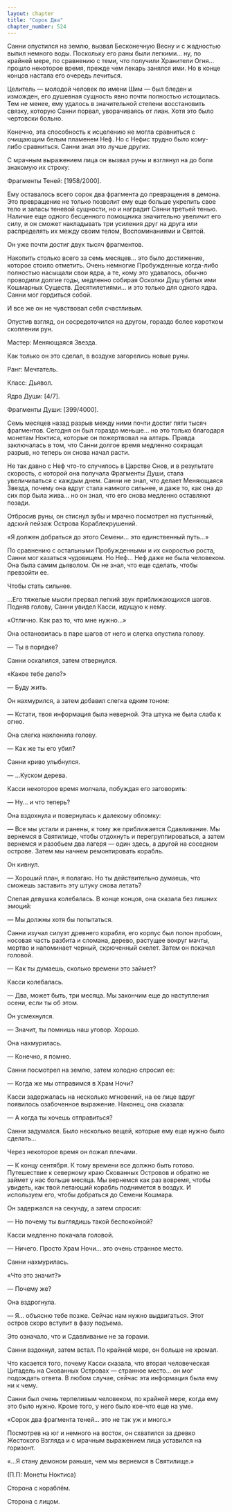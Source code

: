 ```yaml
---
layout: chapter
title: "Сорок Два"
chapter_number: 524
---
```


Санни опустился на землю, вызвал Бесконечную Весну и с жадностью выпил немного воды. Поскольку его раны были легкими... ну, по крайней мере, по сравнению с теми, что получили Хранители Огня... прошло некоторое время, прежде чем лекарь занялся ими. Но в конце концов настала его очередь лечиться.

Целитель — молодой человек по имени Шим — был бледен и изможден, его душевная сущность явно почти полностью истощилась. Тем не менее, ему удалось в значительной степени восстановить связку, которую Санни порвал, уворачиваясь от лиан. Хотя это было чертовски больно.

Конечно, эта способность к исцелению не могла сравниться с очищающим белым пламенем Неф. Но с Нефис трудно было кому-либо сравниться. Санни знал это лучше других.

С мрачным выражением лица он вызвал руны и взглянул на до боли знакомую их строку:

Фрагменты Теней: [1958/2000].

Ему оставалось всего сорок два фрагмента до превращения в демона. Это превращение не только позволит ему еще больше укрепить свое тело и запасы теневой сущности, но и наградит Санни третьей тенью. Наличие еще одного бесценного помощника значительно увеличит его силу, и он сможет накладывать три усиления друг на друга или распределять их между своим телом, Воспоминаниями и Святой.

Он уже почти достиг двух тысяч фрагментов.

Накопить столько всего за семь месяцев... это было достижение, которое стоило отметить. Очень немногие Пробужденные когда-либо полностью насыщали свои ядра, а те, кому это удавалось, обычно проводили долгие годы, медленно собирая Осколки Душ убитых ими Кошмарных Существ. Десятилетиями... и это только для одного ядра. Санни мог гордиться собой.

И все же он не чувствовал себя счастливым.

Опустив взгляд, он сосредоточился на другом, гораздо более коротком скоплении рун.

Мастер: Меняющаяся Звезда.

Как только он это сделал, в воздухе загорелись новые руны.

Ранг: Мечтатель.

Класс: Дьявол.

Ядра Души: [4/7].

Фрагменты Души: [399/4000].

Семь месяцев назад разрыв между ними почти достиг пяти тысяч фрагментов. Сегодня он был гораздо меньше... но это только благодаря монетам Ноктиса, которые он пожертвовал на алтарь. Правда заключалась в том, что Санни долгое время медленно сокращал разрыв, но теперь он снова начал расти.

Не так давно с Неф что-то случилось в Царстве Снов, и в результате скорость, с которой она получала Фрагменты Души, стала увеличиваться с каждым днем. Санни не знал, что делает Меняющаяся Звезда, почему она вдруг стала намного сильнее, и даже то, как она до сих пор была жива... но он знал, что его снова медленно оставляют позади.

Отбросив руны, он стиснул зубы и мрачно посмотрел на пустынный, адский пейзаж Острова Кораблекрушений.

«Я должен добраться до этого Семени... это единственный путь...»

По сравнению с остальными Пробужденными и их скоростью роста, Санни мог казаться чудовищем. Но Неф... Неф даже не была человеком. Она была самим дьяволом. Он не знал, что еще сделать, чтобы превзойти ее.

Чтобы стать сильнее.

...Его тяжелые мысли прервал легкий звук приближающихся шагов. Подняв голову, Санни увидел Касси, идущую к нему.

«Отлично. Как раз то, что мне нужно...»

Она остановилась в паре шагов от него и слегка опустила голову.

— Ты в порядке?

Санни оскалился, затем отвернулся.

«Какое тебе дело?»

— Буду жить.

Он нахмурился, а затем добавил слегка едким тоном:

— Кстати, твоя информация была неверной. Эта штука не была слаба к огню.

Она слегка наклонила голову.

— Как же ты его убил?

Санни криво улыбнулся.

— ...Куском дерева.

Касси некоторое время молчала, побуждая его заговорить:

— Ну... и что теперь?

Она вздохнула и повернулась к далекому обломку:

— Все мы устали и ранены, к тому же приближается Сдавливание. Мы вернемся в Святилище, чтобы отдохнуть и перегруппироваться, а затем вернемся и разобьем два лагеря — один здесь, а другой на соседнем острове. Затем мы начнем ремонтировать корабль.

Он кивнул.

— Хороший план, я полагаю. Но ты действительно думаешь, что сможешь заставить эту штуку снова летать?

Слепая девушка колебалась. В конце концов, она сказала без лишних эмоций:

— Мы должны хотя бы попытаться.

Санни изучал силуэт древнего корабля, его корпус был полон пробоин, носовая часть разбита и сломана, дерево, растущее вокруг мачты, мертво и напоминает черный, скрюченный скелет. Затем он покачал головой.

— Как ты думаешь, сколько времени это займет?

Касси колебалась.

— Два, может быть, три месяца. Мы закончим еще до наступления осени, если ты об этом.

Он усмехнулся.

— Значит, ты помнишь наш уговор. Хорошо.

Она нахмурилась.

— Конечно, я помню.

Санни посмотрел на землю, затем холодно спросил ее:

— Когда же мы отправимся в Храм Ночи?

Касси задержалась на несколько мгновений, на ее лице вдруг появилось озабоченное выражение. Наконец, она сказала:

— А когда ты хочешь отправиться?

Санни задумался. Было несколько вещей, которые ему еще нужно было сделать...

Через некоторое время он пожал плечами.

— К концу сентября. К тому времени все должно быть готово. Путешествие к северному краю Скованных Островов и обратно не займет у нас больше месяца. Мы вернемся как раз вовремя, чтобы увидеть, как твой летающий корабль поднимется в воздух. И используем его, чтобы добраться до Семени Кошмара.

Он задержался на секунду, а затем спросил:

— Но почему ты выглядишь такой беспокойной?

Касси медленно покачала головой.

— Ничего. Просто Храм Ночи... это очень странное место.

Санни нахмурилась.

«Что это значит?»

— Почему же?

Она вздрогнула.

— Я... объясню тебе позже. Сейчас нам нужно выдвигаться. Этот остров скоро вступит в фазу подъема.

Это означало, что и Сдавливание не за горами.

Санни вздохнул, затем встал. По крайней мере, он больше не хромал.

Что касается того, почему Касси сказала, что вторая человеческая Цитадель на Скованных Островах — странное место... он мог подождать ответа. В любом случае, сейчас эта информация была ему ни к чему.

Санни был очень терпеливым человеком, по крайней мере, когда ему это было нужно. Кроме того, у него было кое-что еще на уме.

«Сорок два фрагмента теней... это не так уж и много.»

Посмотрев на юг и немного на восток, он схватился за древко Жестокого Взгляда и с мрачным выражением лица уставился на горизонт.

«...Я стану демоном раньше, чем мы вернемся в Святилище.»

(П.П: Монеты Ноктиса)

Сторона с кораблём.

Сторона с лицом.